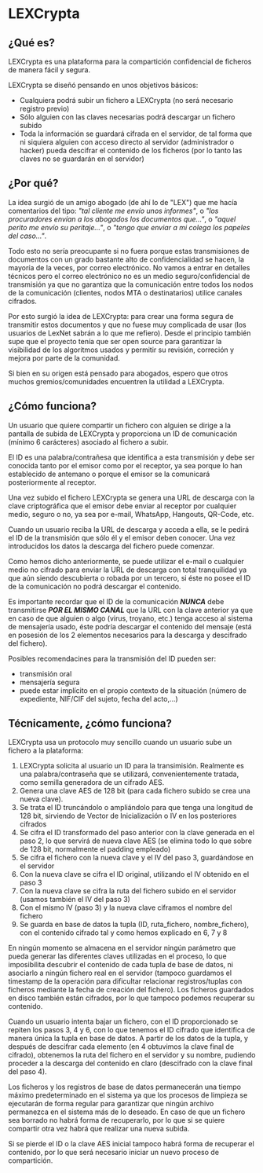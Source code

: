 # LEXCrypta
## ¿Qué es?

LEXCrypta es una plataforma para la compartición confidencial de ficheros de manera fácil y segura.

LEXCrypta se diseñó pensando en unos objetivos básicos:

* Cualquiera podrá subir un fichero a LEXCrypta (no será necesario registro previo)
* Sólo alguien con las claves necesarias podrá descargar un fichero subido
* Toda la información se guardará cifrada en el servidor, de tal forma que ni siquiera alguien con acceso directo al servidor (administrador o hacker) pueda descifrar el contenido de los ficheros (por lo tanto las claves no se guardarán en el servidor)

## ¿Por qué?
La idea surgió de un amigo abogado (de ahí lo de "LEX") que me hacía comentarios del tipo: *"tal cliente me envío unos informes"*, o *"los procuradores envían a los abogados los documentos que..."*, o *"aquel perito me envío su peritaje..."*, o *"tengo que enviar a mi colega los papeles del caso..."*.

Todo esto no sería preocupante si no fuera porque estas transmisiones de documentos con un grado bastante alto de confidencialidad se hacen, la mayoría de la veces, por correo electrónico. No vamos a entrar en detalles técnicos pero el correo electrónico no es un medio seguro/confidencial de transmisión ya que no garantiza que la comunicación entre todos los nodos de la comunicación (clientes, nodos MTA o destinatarios) utilice canales cifrados. 

Por esto surgió la idea de LEXCrypta: para crear una forma segura de transmitir estos documentos y que no fuese muy complicada de usar (los usuarios de LexNet sabrán a lo que me refiero). Desde el principio también supe que el proyecto tenía que ser open source para garantizar la visibilidad de los algoritmos usados y permitir su revisión, correción y mejora por parte de la comunidad.

Si bien en su origen está pensado para abogados, espero que otros muchos gremios/comunidades encuentren la utilidad a LEXCrypta.

## ¿Cómo funciona?
Un usuario que quiere compartir un fichero con alguien se dirige a la pantalla de subida de LEXCrypta y proporciona un ID de comunicación (mínimo 6 carácteres) asociado al fichero a subir.

El ID es una palabra/contrañesa que identifica a esta transmisión y debe ser conocida tanto por el emisor como por el receptor, ya sea porque lo han establecido de antemano o porque el emisor se la comunicará posteriormente al receptor.

Una vez subido el fichero LEXCrypta se genera una URL de descarga con la clave criptográfica que el emisor debe enviar al receptor por cualquier medio, seguro o no, ya sea por e-mail, WhatsApp, Hangouts, QR-Code, etc. 

Cuando un usuario reciba la URL de descarga y acceda a ella, se le pedirá el ID de la transmisión que sólo él y el emisor deben conocer. Una vez introducidos los datos la descarga del fichero puede comenzar.

Como hemos dicho anteriormente, se puede utilizar el e-mail o cualquier medio no cifrado para enviar la URL de descarga con total tranquilidad ya que aún siendo descubierta o robada por un tercero, si éste no posee el ID de la comunicación no podrá descargar el contenido.

Es importante recordar que el ID de la comunicación _**NUNCA**_ debe transmitirse _**POR EL MISMO CANAL**_ que la URL con la clave anterior ya que  en caso de que alguien o algo (virus, troyano, etc.) tenga acceso al sistema de mensajería usado, éste podría descargar el contenido del mensaje (está en posesión de los 2 elementos necesarios para la descarga y descifrado del fichero). 

Posibles recomendacines para la transmisión del ID pueden ser: 

* transmisión oral
* mensajería segura
* puede estar implícito en el propio contexto de la situación (número de expediente, NIF/CIF del sujeto, fecha del acto,...)

## Técnicamente, ¿cómo funciona?
LEXCrypta usa un protocolo muy sencillo cuando un usuario sube un fichero a la plataforma:

1. LEXCrypta solicita al usuario un ID para la transimisión. Realmente es una palabra/contraseña que se utilizará, convenientemente tratada, como semilla generadora de un cifrado AES.
2. Genera una clave AES de 128 bit (para cada fichero subido se crea una nueva clave).
3. Se trata el ID truncándolo o ampliándolo para que tenga una longitud de 128 bit, sirviendo de Vector de Inicialización o IV en los posteriores cifrados
4. Se cifra el ID transformado del paso anterior con la clave generada en el paso 2, lo que servirá de nueva clave AES (se elimina todo lo que sobre de 128 bit, normalmente el padding empleado)
5. Se cifra el fichero con la nueva clave y el IV del paso 3, guardándose en el servidor
6. Con la nueva clave se cifra el ID original, utilizando el IV obtenido en el paso 3 
7. Con la nueva clave se cifra la ruta del fichero subido en el servidor (usamos también el IV del paso 3)
8. Con el mismo IV (paso 3) y la nueva clave ciframos el nombre del fichero
9. Se guarda en base de datos la tupla (ID, ruta_fichero, nombre_fichero), con el contenido cifrado tal y como hemos explicado en 6, 7 y 8

En ningún momento se almacena en el servidor ningún parámetro que pueda generar las diferentes claves utilizadas en el proceso, lo que imposibilita descubrir el contenido de cada tupla de base de datos, ni asociarlo a ningún fichero real en el servidor (tampoco guardamos el timestamp de la operación para dificultar relacionar registros/tuplas con ficheros mediante la fecha de creación del fichero). Los ficheros guardados en disco también están cifrados, por lo que tampoco podemos recuperar su contenido.

Cuando un usuario intenta bajar un fichero, con el ID proporcionado se repiten los pasos 3, 4 y 6, con lo que tenemos el ID cifrado que identifica de manera única la tupla en base de datos. A partir de los datos de la tupla, y después de descifrar cada elemento (en 4 obtuvimos la clave final de cifrado), obtenemos la ruta del fichero en el servidor y su nombre, pudiendo proceder a la descarga del contenido en claro (descifrado con la clave final del paso 4).

Los ficheros y los registros de base de datos permanecerán una tiempo máximo predeterminado en el sistema ya que los procesos de limpieza se ejecutarán de forma regular para garantizar que ningún archivo permanezca en el sistema más de lo deseado. En caso de que un fichero sea borrado no habrá forma de recuperarlo, por lo que si se quiere compartir otra vez habrá que realizar una nueva subida. 

Si se pierde el ID o la clave AES inicial tampoco habrá forma de recuperar el contenido, por lo que será necesario iniciar un nuevo proceso de compartición.







